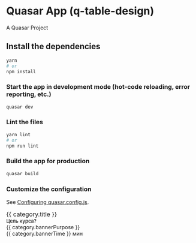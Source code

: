 # Quasar App (q-table-design)

A Quasar Project

## Install the dependencies
```bash
yarn
# or
npm install
```

### Start the app in development mode (hot-code reloading, error reporting, etc.)
```bash
quasar dev
```


### Lint the files
```bash
yarn lint
# or
npm run lint
```



### Build the app for production
```bash
quasar build
```

### Customize the configuration
See [Configuring quasar.config.js](https://v2.quasar.dev/quasar-cli-vite/quasar-config-js).

<div class="list-card">
  <div class="card-container">
    <router-link v-for="(category, index) in categories" :key="index" :to="category.path" style="text-decoration: none;">
      <q-card class="my-card col-3 shadow-3" bordered>
        <q-card-section horizontal>
          <q-card-section class="q-pt-xs">
            <div class="text-h5 q-mt-sm q-mb-xs text-weight-bold" style="font-size: medium;">
              {{ category.title }}
            </div>
            <div class="text-subtitle1 q-mt-sm q-mb-xs" style="font-size: small; font-weight: 500">
              Цель курса?
            </div>
            <div class="text-caption text-grey ellipsis-4-lines">
              {{ category.bannerPurpose }}
            </div>
          </q-card-section>
        </q-card-section>
        <q-separator />
        <q-card-actions>
          <q-btn flat round icon="schedule" />
          <div flat>{{ category.bannerTime }} мин</div>
        </q-card-actions>
      </q-card>
    </router-link>
  </div>
</div>

